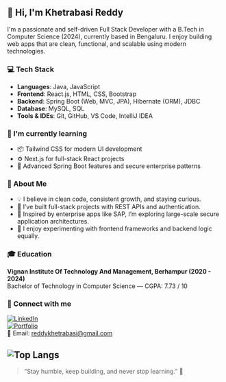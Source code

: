 ## 👋 Hi, I'm Khetrabasi Reddy

I'm a passionate and self-driven Full Stack Developer with a B.Tech in Computer Science (2024), currently based in Bengaluru. I enjoy building web apps that are clean, functional, and scalable using modern technologies.

### 💻 Tech Stack
- **Languages**: Java, JavaScript
- **Frontend**: React.js, HTML, CSS, Bootstrap
- **Backend**: Spring Boot (Web, MVC, JPA), Hibernate (ORM), JDBC
- **Database**: MySQL, SQL
- **Tools & IDEs**: Git, GitHub, VS Code, IntelliJ IDEA

### 🚀 I'm currently learning
- 📦 Tailwind CSS for modern UI development
- ⚙️ Next.js for full-stack React projects
- 🔐 Advanced Spring Boot features and secure enterprise patterns

### 🌱 About Me
- 💡 I believe in clean code, consistent growth, and staying curious.
- 🧠 I’ve built full-stack projects with REST APIs and authentication.
- 🧩 Inspired by enterprise apps like SAP, I’m exploring large-scale secure application architectures.
- 🧪 I enjoy experimenting with frontend frameworks and backend logic equally.

### 🎓 Education
**Vignan Institute Of Technology And Management, Berhampur (2020 - 2024)**  
Bachelor of Technology in Computer Science — CGPA: 7.73 / 10

### 🔗 Connect with me
[![LinkedIn](https://img.shields.io/badge/LinkedIn-blue?logo=linkedin)](https://www.linkedin.com/in/khetrabasi-reddy-b0ba77224/)  
[![Portfolio](https://img.shields.io/badge/Portfolio-visit-green)](https://reddy-khetrabasi-portfolio.vercel.app/)  
📧 Email: [reddykhetrabasi@gmail.com](mailto:reddykhetrabasi@gmail.com)

![Top Langs](https://github-readme-stats.vercel.app/api/top-langs/?username=KhetrabasiReddy&layout=compact&theme=radical)
---

> “Stay humble, keep building, and never stop learning.” 🚀
